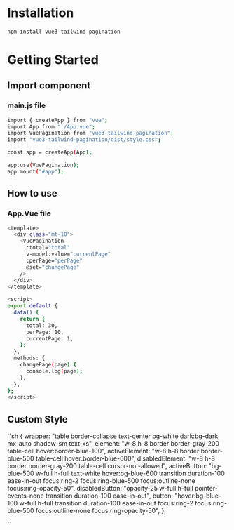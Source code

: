# Installation

```sh
npm install vue3-tailwind-pagination
```

# Getting Started

## Import component
### main.js file
```sh
import { createApp } from "vue";
import App from "./App.vue";
import VuePagination from "vue3-tailwind-pagination";
import "vue3-tailwind-pagination/dist/style.css";

const app = createApp(App);

app.use(VuePagination);
app.mount("#app");

```

## How to use
### App.Vue file
```sh
<template>
  <div class="mt-10">
    <VuePagination
      :total="total"
      v-model:value="currentPage"
      :perPage="perPage"
      @set="changePage"
    />
  </div>
</template>

<script>
export default {
  data() {
    return {
      total: 30,
      perPage: 10,
      currentPage: 1,
    };
  },
  methods: {
    changePage(page) {
      console.log(page);
    },
  },
};
</script>
```

## Custom Style
``sh
{
          wrapper:
            "table border-collapse text-center bg-white dark:bg-dark mx-auto shadow-sm text-xs",
          element:
            "w-8 h-8 border border-gray-200 table-cell hover:border-blue-100",
          activeElement:
            "w-8 h-8 border border-blue-500 table-cell hover:border-blue-600",
          disabledElement:
            "w-8 h-8 border border-gray-200 table-cell cursor-not-allowed",
          activeButton:
            "bg-blue-500 w-full h-full text-white hover:bg-blue-600 transition duration-100 ease-in-out focus:ring-2 focus:ring-blue-500 focus:outline-none focus:ring-opacity-50",
          disabledButton:
            "opacity-25 w-full h-full pointer-events-none transition duration-100 ease-in-out",
          button:
            "hover:bg-blue-100 w-full h-full transition duration-100 ease-in-out focus:ring-2 focus:ring-blue-500 focus:outline-none focus:ring-opacity-50",
        };

``
